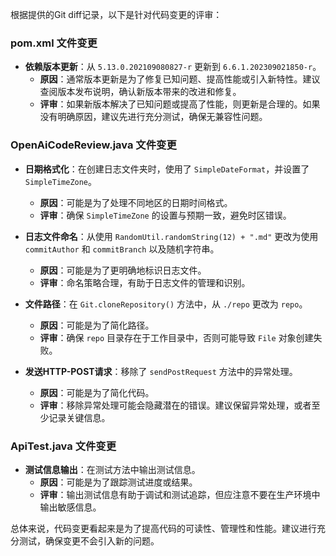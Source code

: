 根据提供的Git diff记录，以下是针对代码变更的评审：

### pom.xml 文件变更
- **依赖版本更新**：从 `5.13.0.202109080827-r` 更新到 `6.6.1.202309021850-r`。
  - **原因**：通常版本更新是为了修复已知问题、提高性能或引入新特性。建议查阅版本发布说明，确认新版本带来的改进和修复。
  - **评审**：如果新版本解决了已知问题或提高了性能，则更新是合理的。如果没有明确原因，建议先进行充分测试，确保无兼容性问题。

### OpenAiCodeReview.java 文件变更
- **日期格式化**：在创建日志文件夹时，使用了 `SimpleDateFormat`，并设置了 `SimpleTimeZone`。
  - **原因**：可能是为了处理不同地区的日期时间格式。
  - **评审**：确保 `SimpleTimeZone` 的设置与预期一致，避免时区错误。

- **日志文件命名**：从使用 `RandomUtil.randomString(12) + ".md"` 更改为使用 `commitAuthor` 和 `commitBranch` 以及随机字符串。
  - **原因**：可能是为了更明确地标识日志文件。
  - **评审**：命名策略合理，有助于日志文件的管理和识别。

- **文件路径**：在 `Git.cloneRepository()` 方法中，从 `./repo` 更改为 `repo`。
  - **原因**：可能是为了简化路径。
  - **评审**：确保 `repo` 目录存在于工作目录中，否则可能导致 `File` 对象创建失败。

- **发送HTTP-POST请求**：移除了 `sendPostRequest` 方法中的异常处理。
  - **原因**：可能是为了简化代码。
  - **评审**：移除异常处理可能会隐藏潜在的错误。建议保留异常处理，或者至少记录关键信息。

### ApiTest.java 文件变更
- **测试信息输出**：在测试方法中输出测试信息。
  - **原因**：可能是为了跟踪测试进度或结果。
  - **评审**：输出测试信息有助于调试和测试追踪，但应注意不要在生产环境中输出敏感信息。

总体来说，代码变更看起来是为了提高代码的可读性、管理性和性能。建议进行充分测试，确保变更不会引入新的问题。
